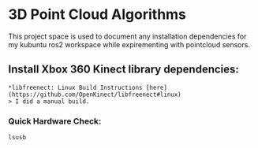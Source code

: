 # 3D Point Cloud Algorithms

This project space is used to document any installation dependencies for my kubuntu ros2 workspace while expirementing with pointcloud sensors.

## Install Xbox 360 Kinect library dependencies:

    *libfreenect: Linux Build Instructions [here](https://github.com/OpenKinect/libfreenect#linux)
    > I did a manual build.

### Quick Hardware Check:
`lsusb`